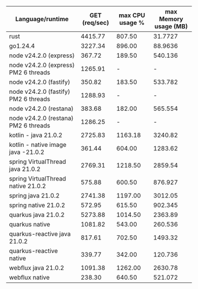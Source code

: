 Language/runtime | GET (req/sec) | max CPU usage % | max Memory usage (MB)
--- | --- | --- | --- |
rust | 4415.77 | 807.50 | 31.7727 |
go1.24.4 | 3227.34 | 896.00 | 88.9636 |
node v24.2.0 (express) | 367.72 | 189.50 | 540.136 |
node v24.2.0 (express) PM2 6 threads | 1265.91 | - | - |
node v24.2.0 (fastify) | 350.82 | 183.50 | 533.782 |
node v24.2.0 (fastify) PM2 6 threads | 1288.93 | - | - |
node v24.2.0 (restana) | 383.68 | 182.00 | 565.554 |
node v24.2.0 (restana) PM2 6 threads | 1286.25 | - | - |
kotlin - java 21.0.2 | 2725.83 | 1163.18 | 3240.82 |
kotlin - native image java -21.0.2 | 361.44 | 604.00 | 1283.62 |
spring VirtualThread java 21.0.2 | 2769.31 | 1218.50 | 2859.54 |
spring VirtualThread native 21.0.2 | 575.88 | 600.50 | 876.927 |
spring java 21.0.2 | 2741.38 | 1197.00 | 3012.05 |
spring native 21.0.2 | 572.95 | 615.50 | 902.345 |
quarkus java 21.0.2 | 5273.88 | 1014.50 | 2363.89 |
quarkus native | 1081.82 | 543.00 | 260.536 |
quarkus-reactive java 21.0.2 | 817.61 | 702.50 | 1493.32 |
quarkus-reactive native | 339.77 | 342.00 | 120.736 |
webflux java 21.0.2 | 1091.38 | 1262.00 | 2630.78 |
webflux native | 238.30 | 640.50 | 521.072 |

